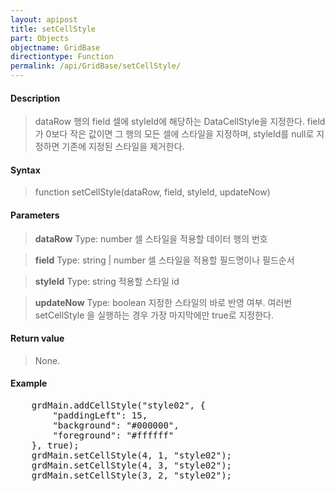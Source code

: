 ```yaml
---
layout: apipost
title: setCellStyle
part: Objects
objectname: GridBase
directiontype: Function
permalink: /api/GridBase/setCellStyle/
---
```



#### Description

> dataRow 행의 field 셀에 styleId에 해당하는 DataCellStyle을 지정한다. 
> field가 0보다 작은 값이면 그 행의 모든 셀에 스타일을 지정하며, styleId를 null로 지정하면 기존에 지정된 스타일을 제거한다.

#### Syntax

> function setCellStyle(dataRow, field, styleId, updateNow)

#### Parameters

> **dataRow**
> Type: number
> 셀 스타일을 적용할 데이터 행의 번호

> **field**
> Type: string \| number
> 셀 스타일을 적용할 필드명이나 필드순서

> **styleId**
> Type: string
> 적용할 스타일 id

> **updateNow**
> Type: boolean
> 지정한 스타일의 바로 반영 여부. 
> 여러번 setCellStyle 을 실행하는 경우 가장 마지막에만 true로 지정한다.

#### Return value

> None.

#### Example

<pre class="prettyprint">
    grdMain.addCellStyle("style02", {
        "paddingLeft": 15,
        "background": "#000000",
        "foreground": "#ffffff"
    }, true);
    grdMain.setCellStyle(4, 1, "style02");
    grdMain.setCellStyle(4, 3, "style02");
    grdMain.setCellStyle(3, 2, "style02");
</pre>

